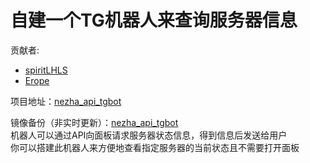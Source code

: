 # 自建一个TG机器人来查询服务器信息  
贡献者:  
+ [spiritLHLS](https://github.com/spiritLHLS)   
+ [Erope](https://github.com/Erope/)  

项目地址：[nezha_api_tgbot](https://github.com/spiritLHLS/nezha_api_tgbot)  

镜像备份（非实时更新）：[nezha_api_tgbot](https://github.com/nezhahq/nezha_api_tgbot)  
机器人可以通过API向面板请求服务器状态信息，得到信息后发送给用户  
你可以搭建此机器人来方便地查看指定服务器的当前状态且不需要打开面板
